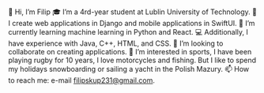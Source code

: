 👋 Hi, I’m Filip
🎓 I’m a 4rd-year student at Lublin University of Technology.
📱 I create web applications in Django and mobile applications in SwiftUI.
🌱 I’m currently learning machine learning in Python and React.
💻 Additionally, I have experience with Java, C++, HTML, and CSS.
💞️ I’m looking to collaborate on creating applications.
👀 I’m interested in sports, I have been playing rugby for 10 years, I love motorcycles and fishing. But I like to spend my holidays snowboarding or sailing a yacht in the Polish Mazury.
📫 How to reach me: e-mail filipskup231@gmail.com.

